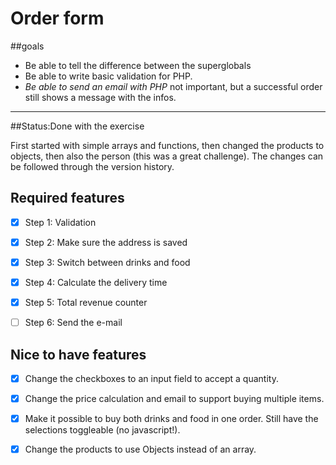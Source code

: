 # Order form

##goals

- Be able to tell the difference between the superglobals
- Be able to write basic validation for PHP.
- *Be able to send an email with PHP* not important, but a successful order still shows a message with the infos.

---
##Status:Done with the exercise

First started with simple arrays and functions, then changed the products to objects, then also the person (this was a great challenge). The changes can be followed through the version history.


## Required features
- [x] Step 1: Validation
  
- [x] Step 2: Make sure the address is saved
  
- [x] Step 3: Switch between drinks and food
  
- [x] Step 4: Calculate the delivery time
  
- [x] Step 5: Total revenue counter
  
- [ ] Step 6: Send the e-mail


## Nice to have features
- [x] Change the checkboxes to an input field to accept a quantity.
 
- [x] Change the price calculation and email to support buying multiple items.
 
- [x] Make it possible to buy both drinks and food in one order. Still have the selections toggleable (no javascript!).
  
- [x] Change the products to use Objects instead of an array.